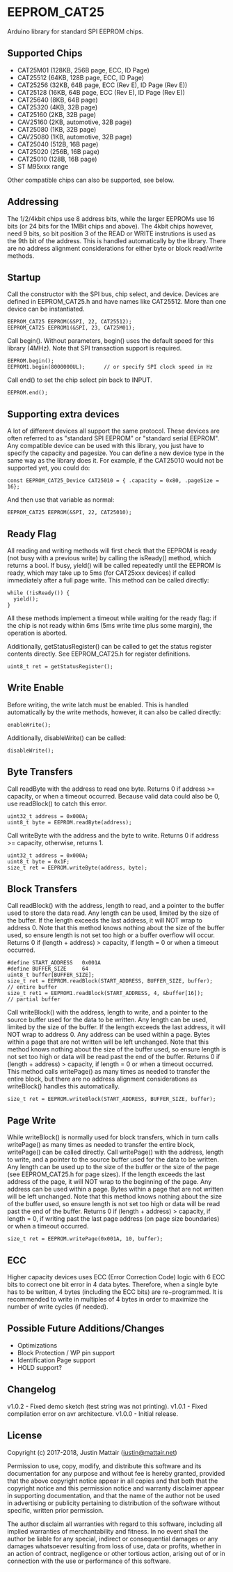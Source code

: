 # EEPROM_CAT25

Arduino library for standard SPI EEPROM chips.


## Supported Chips

* CAT25M01 (128KB, 256B page, ECC, ID Page)
* CAT25512 (64KB, 128B page, ECC, ID Page)
* CAT25256 (32KB, 64B page, ECC (Rev E), ID Page (Rev E))
* CAT25128 (16KB, 64B page, ECC (Rev E), ID Page (Rev E))
* CAT25640 (8KB, 64B page)
* CAT25320 (4KB, 32B page)
* CAT25160 (2KB, 32B page)
* CAV25160 (2KB, automotive, 32B page)
* CAT25080 (1KB, 32B page)
* CAV25080 (1KB, automotive, 32B page)
* CAT25040 (512B, 16B page)
* CAT25020 (256B, 16B page)
* CAT25010 (128B, 16B page)
* ST M95xxx range

Other compatible chips can also be supported, see below.


## Addressing

The 1/2/4kbit chips use 8 address bits, while the larger EEPROMs use
16 bits (or 24 bits for the 1MBit chips and above). The 4kbit chips however, need
9 bits, so bit position 3 of the READ or WRITE instrutions is used as the 9th
bit of the address. This is handled automatically by the library. There are no
address alignment considerations for either byte or block read/write methods.


## Startup

Call the constructor with the SPI bus, chip select, and device. Devices are defined
in EEPROM_CAT25.h and have names like CAT25512. More than one device can be instantiated.

```
EEPROM_CAT25 EEPROM(&SPI, 22, CAT25512);
EEPROM_CAT25 EEPROM1(&SPI, 23, CAT25M01);
```

Call begin(). Without parameters, begin() uses the default speed for this
library (4MHz). Note that SPI transaction support is required.

```
EEPROM.begin();
EEPROM1.begin(8000000UL);      // or specify SPI clock speed in Hz
```

Call end() to set the chip select pin back to INPUT.

```
EEPROM.end();
```

## Supporting extra devices

A lot of different devices all support the same protocol. These devices are often
referred to as "standard SPI EEPROM" or "standard serial EEPROM". Any compatible device
can be used with this library, you just have to specify the capacity and pagesize. You
can define a new device type in the same way as the library does it. For example, if the
CAT25010 would not be supported yet, you could do:

    const EEPROM_CAT25_Device CAT25010 = { .capacity = 0x80, .pageSize = 16};

And then use that variable as normal:

    EEPROM_CAT25 EEPROM(&SPI, 22, CAT25010);

## Ready Flag

All reading and writing methods will first check that the EEPROM is ready (not busy with
a previous write) by calling the isReady() method, which returns a bool. If busy, yield()
will be called repeatedly until the EEPROM is ready, which may take up to 5ms (for
CAT25xxx devices) if called immediately after a full page write. This method can be
called directly:

```
while (!isReady()) {
  yield();
}
```

All these methods implement a timeout while waiting for the ready flag: if the chip is
not ready within 6ms (5ms write time plus some margin), the operation is aborted.

Additionally, getStatusRegister() can be called to get the status register contents directly.
See EEPROM_CAT25.h for register definitions.

```
uint8_t ret = getStatusRegister();
```


## Write Enable

Before writing, the write latch must be enabled. This is handled automatically by the write
methods, however, it can also be called directly:

```
enableWrite();
```

Additionally, disableWrite() can be called:

```
disableWrite();
```


## Byte Transfers

Call readByte with the address to read one byte. Returns 0 if address >= capacity, or
when a timeout occurred. Because valid data could also be 0, use readBlock() to catch
this error.

```
uint32_t address = 0x000A;
uint8_t byte = EEPROM.readByte(address);
```

Call writeByte with the address and the byte to write. Returns 0 if address >= capacity,
otherwise, returns 1.

```
uint32_t address = 0x000A;
uint8_t byte = 0x1F;
size_t ret = EEPROM.writeByte(address, byte);
```


## Block Transfers

Call readBlock() with the address, length to read, and a pointer to the buffer used to
store the data read. Any length can be used, limited by the size of the buffer. If the length
exceeds the last address, it will NOT wrap to address 0. Note that this method knows nothing about
the size of the buffer used, so ensure length is not set too high or a buffer overflow will
occur. Returns 0 if (length + address) > capacity, if length = 0 or when a timeout occurred.

```
#define START_ADDRESS   0x001A
#define BUFFER_SIZE     64
uint8_t buffer[BUFFER_SIZE];
size_t ret = EEPROM.readBlock(START_ADDRESS, BUFFER_SIZE, buffer);        // entire buffer
size_t ret1 = EEPROM1.readBlock(START_ADDRESS, 4, &buffer[16]);           // partial buffer
```

Call writeBlock() with the address, length to write, and a pointer to the source buffer used
for the data to be written. Any length can be used, limited by the size of the buffer. If the
length exceeds the last address, it will NOT wrap to address 0. Any address can be used within
a page. Bytes within a page that are not written will be left unchanged. Note that this method
knows nothing about the size of the buffer used, so ensure length is not set too high or data
will be read past the end of the buffer. Returns 0 if (length + address) > capacity, if
length = 0 or when a timeout occurred. This method calls writePage() as many times as
needed to transfer the entire block, but there are no address alignment considerations as
writeBlock() handles this automatically.

```
size_t ret = EEPROM.writeBlock(START_ADDRESS, BUFFER_SIZE, buffer);
```


## Page Write

While writeBlock() is normally used for block transfers, which in turn calls writePage() as
many times as needed to transfer the entire block, writePage() can be called directly.
Call writePage() with the address, length to write, and a pointer to the source buffer used
for the data to be written. Any length can be used up to the size of the buffer or the size
of the page (see EEPROM_CAT25.h for page sizes). If the length exceeds the last address of
the page, it will NOT wrap to the beginning of the page. Any address can be used within a
page. Bytes within a page that are not written will be left unchanged. Note that this method
knows nothing about the size of the buffer used, so ensure length is not set too high or data
will be read past the end of the buffer. Returns 0 if (length + address) > capacity,
if length = 0, if writing past the last page address (on page size boundaries) or when a
timeout occurred.

```
size_t ret = EEPROM.writePage(0x001A, 10, buffer);
```


## ECC

Higher capacity devices uses ECC (Error Correction Code) logic with 6 ECC bits to correct
one bit error in 4 data bytes. Therefore, when a single byte has to be written, 4 bytes
(including the ECC bits) are re−programmed. It is recommended to write in multiples of 4
bytes in order to maximize the number of write cycles (if needed).


## Possible Future Additions/Changes

* Optimizations
* Block Protection / WP pin support
* Identification Page support
* HOLD support?


## Changelog

v1.0.2 - Fixed demo sketch (test string was not printing).
v1.0.1 - Fixed compilation error on avr architecture.
v1.0.0 - Initial release.


## License

Copyright (c) 2017-2018, Justin Mattair (justin@mattair.net)

Permission to use, copy, modify, and distribute this software
and its documentation for any purpose and without fee is hereby
granted, provided that the above copyright notice appear in all
copies and that both that the copyright notice and this
permission notice and warranty disclaimer appear in supporting
documentation, and that the name of the author not be used in
advertising or publicity pertaining to distribution of the
software without specific, written prior permission.

The author disclaim all warranties with regard to this
software, including all implied warranties of merchantability
and fitness.  In no event shall the author be liable for any
special, indirect or consequential damages or any damages
whatsoever resulting from loss of use, data or profits, whether
in an action of contract, negligence or other tortious action,
arising out of or in connection with the use or performance of
this software.
